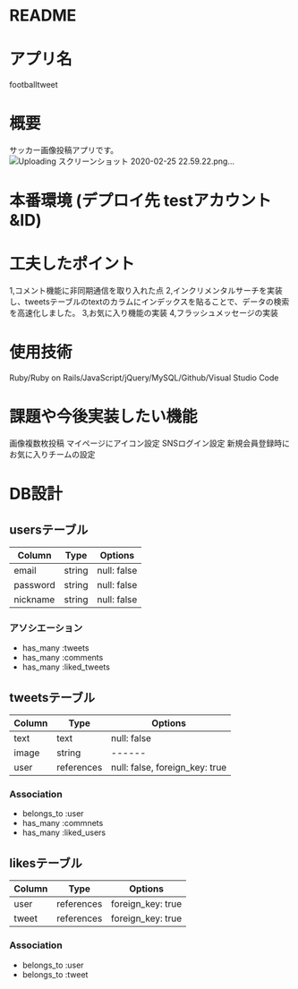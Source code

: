 # README

# アプリ名 
  footballtweet

# 概要
  サッカー画像投稿アプリです。
  ![Uploading スクリーンショット 2020-02-25 22.59.22.png…]()

# 本番環境 (デプロイ先 testアカウント&ID)

# 工夫したポイント
  1,コメント機能に非同期通信を取り入れた点
  2,インクリメンタルサーチを実装し、tweetsテーブルのtextのカラムにインデックスを貼ることで、データの検索を高速化しました。
  3,お気に入り機能の実装
  4,フラッシュメッセージの実装
  
# 使用技術
  Ruby/Ruby on Rails/JavaScript/jQuery/MySQL/Github/Visual Studio Code
  
# 課題や今後実装したい機能
  画像複数枚投稿
  マイページにアイコン設定
  SNSログイン設定
  新規会員登録時にお気に入りチームの設定


# DB設計


## usersテーブル

|Column|Type|Options|
|------|----|-------|
|email|string|null: false|
|password|string|null: false|
|nickname|string|null: false|

### アソシエーション

- has_many :tweets
- has_many :comments
- has_many :liked_tweets

## tweetsテーブル

|Column|Type|Options|
|------|----|-------|
|text|text|null: false|
|image|string|------|
|user|references|null: false, foreign_key: true|

### Association
- belongs_to :user
- has_many :commnets
- has_many :liked_users

## likesテーブル

|Column|Type|Options|
|------|----|-------|
|user|references|foreign_key: true|
|tweet|references|foreign_key: true|

### Association
- belongs_to :user
- belongs_to :tweet